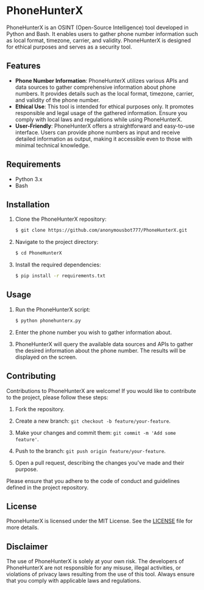 # PhoneHunterX

PhoneHunterX is an OSINT (Open-Source Intelligence) tool developed in Python and Bash. It enables users to gather phone number information such as local format, timezone, carrier, and validity. PhoneHunterX is designed for ethical purposes and serves as a security tool.

## Features

- **Phone Number Information**: PhoneHunterX utilizes various APIs and data sources to gather comprehensive information about phone numbers. It provides details such as the local format, timezone, carrier, and validity of the phone number.
- **Ethical Use**: This tool is intended for ethical purposes only. It promotes responsible and legal usage of the gathered information. Ensure you comply with local laws and regulations while using PhoneHunterX.
- **User-Friendly**: PhoneHunterX offers a straightforward and easy-to-use interface. Users can provide phone numbers as input and receive detailed information as output, making it accessible even to those with minimal technical knowledge.

## Requirements

- Python 3.x
- Bash

## Installation

1. Clone the PhoneHunterX repository:

   ```bash
   $ git clone https://github.com/anonymousbot777/PhoneHunterX.git
   ```

2. Navigate to the project directory:

   ```bash
   $ cd PhoneHunterX
   ```

3. Install the required dependencies:

   ```bash
   $ pip install -r requirements.txt
   ```

## Usage

1. Run the PhoneHunterX script:

   ```bash
   $ python phonehunterx.py
   ```

2. Enter the phone number you wish to gather information about.

3. PhoneHunterX will query the available data sources and APIs to gather the desired information about the phone number. The results will be displayed on the screen.

## Contributing

Contributions to PhoneHunterX are welcome! If you would like to contribute to the project, please follow these steps:

1. Fork the repository.

2. Create a new branch: `git checkout -b feature/your-feature`.

3. Make your changes and commit them: `git commit -m 'Add some feature'`.

4. Push to the branch: `git push origin feature/your-feature`.

5. Open a pull request, describing the changes you've made and their purpose.

Please ensure that you adhere to the code of conduct and guidelines defined in the project repository.

## License

PhoneHunterX is licensed under the MIT License. See the [LICENSE](LICENSE) file for more details.

## Disclaimer

The use of PhoneHunterX is solely at your own risk. The developers of PhoneHunterX are not responsible for any misuse, illegal activities, or violations of privacy laws resulting from the use of this tool. Always ensure that you comply with applicable laws and regulations.
